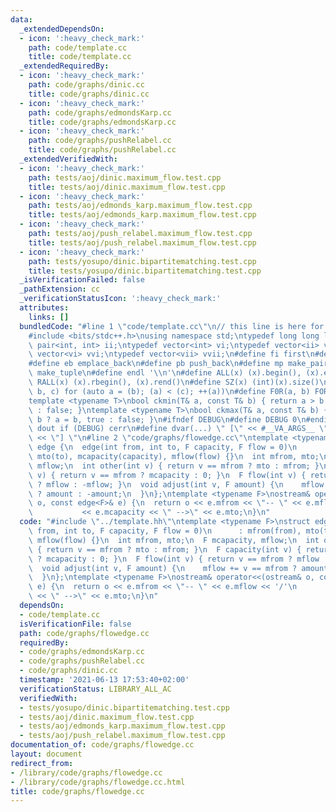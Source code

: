 ```yaml
---
data:
  _extendedDependsOn:
  - icon: ':heavy_check_mark:'
    path: code/template.cc
    title: code/template.cc
  _extendedRequiredBy:
  - icon: ':heavy_check_mark:'
    path: code/graphs/dinic.cc
    title: code/graphs/dinic.cc
  - icon: ':heavy_check_mark:'
    path: code/graphs/edmondsKarp.cc
    title: code/graphs/edmondsKarp.cc
  - icon: ':heavy_check_mark:'
    path: code/graphs/pushRelabel.cc
    title: code/graphs/pushRelabel.cc
  _extendedVerifiedWith:
  - icon: ':heavy_check_mark:'
    path: tests/aoj/dinic.maximum_flow.test.cpp
    title: tests/aoj/dinic.maximum_flow.test.cpp
  - icon: ':heavy_check_mark:'
    path: tests/aoj/edmonds_karp.maximum_flow.test.cpp
    title: tests/aoj/edmonds_karp.maximum_flow.test.cpp
  - icon: ':heavy_check_mark:'
    path: tests/aoj/push_relabel.maximum_flow.test.cpp
    title: tests/aoj/push_relabel.maximum_flow.test.cpp
  - icon: ':heavy_check_mark:'
    path: tests/yosupo/dinic.bipartitematching.test.cpp
    title: tests/yosupo/dinic.bipartitematching.test.cpp
  _isVerificationFailed: false
  _pathExtension: cc
  _verificationStatusIcon: ':heavy_check_mark:'
  attributes:
    links: []
  bundledCode: "#line 1 \"code/template.cc\"\n// this line is here for a reason\n\
    #include <bits/stdc++.h>\nusing namespace std;\ntypedef long long ll;\ntypedef\
    \ pair<int, int> ii;\ntypedef vector<int> vi;\ntypedef vector<ii> vii;\ntypedef\
    \ vector<vi> vvi;\ntypedef vector<vii> vvii;\n#define fi first\n#define se second\n\
    #define eb emplace_back\n#define pb push_back\n#define mp make_pair\n#define mt\
    \ make_tuple\n#define endl '\\n'\n#define ALL(x) (x).begin(), (x).end()\n#define\
    \ RALL(x) (x).rbegin(), (x).rend()\n#define SZ(x) (int)(x).size()\n#define FOR(a,\
    \ b, c) for (auto a = (b); (a) < (c); ++(a))\n#define F0R(a, b) FOR (a, 0, (b))\n\
    template <typename T>\nbool ckmin(T& a, const T& b) { return a > b ? a = b, true\
    \ : false; }\ntemplate <typename T>\nbool ckmax(T& a, const T& b) { return a <\
    \ b ? a = b, true : false; }\n#ifndef DEBUG\n#define DEBUG 0\n#endif\n#define\
    \ dout if (DEBUG) cerr\n#define dvar(...) \" [\" << #__VA_ARGS__ \": \" << (__VA_ARGS__)\
    \ << \"] \"\n#line 2 \"code/graphs/flowedge.cc\"\ntemplate <typename F>\nstruct\
    \ edge {\n  edge(int from, int to, F capacity, F flow = 0)\n      : mfrom(from),\
    \ mto(to), mcapacity(capacity), mflow(flow) {}\n  int mfrom, mto;\n  F mcapacity,\
    \ mflow;\n  int other(int v) { return v == mfrom ? mto : mfrom; }\n  F capacity(int\
    \ v) { return v == mfrom ? mcapacity : 0; }\n  F flow(int v) { return v == mfrom\
    \ ? mflow : -mflow; }\n  void adjust(int v, F amount) {\n    mflow += v == mfrom\
    \ ? amount : -amount;\n  }\n};\ntemplate <typename F>\nostream& operator<<(ostream&\
    \ o, const edge<F>& e) {\n  return o << e.mfrom << \"-- \" << e.mflow << '/'\n\
    \           << e.mcapacity << \" -->\" << e.mto;\n}\n"
  code: "#include \"../template.hh\"\ntemplate <typename F>\nstruct edge {\n  edge(int\
    \ from, int to, F capacity, F flow = 0)\n      : mfrom(from), mto(to), mcapacity(capacity),\
    \ mflow(flow) {}\n  int mfrom, mto;\n  F mcapacity, mflow;\n  int other(int v)\
    \ { return v == mfrom ? mto : mfrom; }\n  F capacity(int v) { return v == mfrom\
    \ ? mcapacity : 0; }\n  F flow(int v) { return v == mfrom ? mflow : -mflow; }\n\
    \  void adjust(int v, F amount) {\n    mflow += v == mfrom ? amount : -amount;\n\
    \  }\n};\ntemplate <typename F>\nostream& operator<<(ostream& o, const edge<F>&\
    \ e) {\n  return o << e.mfrom << \"-- \" << e.mflow << '/'\n           << e.mcapacity\
    \ << \" -->\" << e.mto;\n}\n"
  dependsOn:
  - code/template.cc
  isVerificationFile: false
  path: code/graphs/flowedge.cc
  requiredBy:
  - code/graphs/edmondsKarp.cc
  - code/graphs/pushRelabel.cc
  - code/graphs/dinic.cc
  timestamp: '2021-06-13 17:53:40+02:00'
  verificationStatus: LIBRARY_ALL_AC
  verifiedWith:
  - tests/yosupo/dinic.bipartitematching.test.cpp
  - tests/aoj/dinic.maximum_flow.test.cpp
  - tests/aoj/edmonds_karp.maximum_flow.test.cpp
  - tests/aoj/push_relabel.maximum_flow.test.cpp
documentation_of: code/graphs/flowedge.cc
layout: document
redirect_from:
- /library/code/graphs/flowedge.cc
- /library/code/graphs/flowedge.cc.html
title: code/graphs/flowedge.cc
---
```

